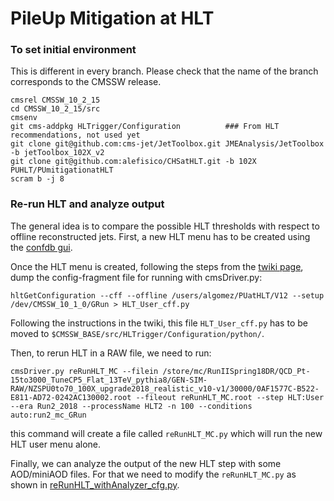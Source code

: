 # PileUp Mitigation at HLT

### To set initial environment

This is different in every branch. Please check that the name of the branch corresponds to the CMSSW release.

```
cmsrel CMSSW_10_2_15
cd CMSSW_10_2_15/src
cmsenv
git cms-addpkg HLTrigger/Configuration          ### From HLT recommendations, not used yet
git clone git@github.com:cms-jet/JetToolbox.git JMEAnalysis/JetToolbox -b jetToolbox_102X_v2
git clone git@github.com:alefisico/CHSatHLT.git -b 102X PUHLT/PUmitigationatHLT
scram b -j 8 
```


### Re-run HLT and analyze output

The general idea is to compare the possible HLT thresholds with respect to offline reconstructed jets. First, a new HLT menu has to be created using the [confdb gui](https://twiki.cern.ch/twiki/bin/viewauth/CMS/EvfConfDBGUI). 

Once the HLT menu is created, following the steps from the [twiki page](https://twiki.cern.ch/twiki/bin/view/CMSPublic/SWGuideGlobalHLT#Dumping_the_latest_HLT_menu_conf), dump the config-fragment file for running with cmsDriver.py:
~~~
hltGetConfiguration --cff --offline /users/algomez/PUatHLT/V12 --setup /dev/CMSSW_10_1_0/GRun > HLT_User_cff.py
~~~

Following the instructions in the twiki, this file `HLT_User_cff.py` has to be moved to `$CMSSW_BASE/src/HLTrigger/Configuration/python/`.

Then, to rerun HLT in a RAW file, we need to run:
~~~
cmsDriver.py reRunHLT_MC --filein /store/mc/RunIISpring18DR/QCD_Pt-15to3000_TuneCP5_Flat_13TeV_pythia8/GEN-SIM-RAW/NZSPU0to70_100X_upgrade2018_realistic_v10-v1/30000/0AF1577C-B522-E811-AD72-0242AC130002.root --fileout reRunHLT_MC.root --step HLT:User --era Run2_2018 --processName HLT2 -n 100 --conditions auto:run2_mc_GRun
~~~
this command will create a file called `reRunHLT_MC.py` which will run the new HLT user menu alone. 

Finally, we can analyze the output of the new HLT step with some AOD/miniAOD files. For that we need to modify the `reRunHLT_MC.py` as shown in [reRunHLT_withAnalyzer_cfg.py](test/reRunHLT_withAnalyzer_cfg.py).
